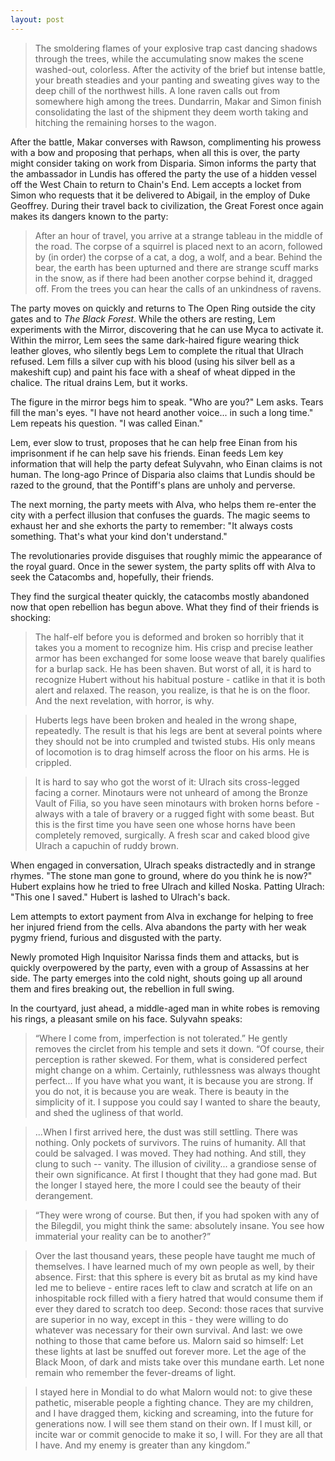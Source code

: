 ```yaml
---
layout: post
---
```

>The smoldering flames of your explosive trap cast dancing shadows through the trees, while the accumulating snow makes the scene washed-out, colorless. After the activity of the brief but intense battle, your breath steadies and your panting and sweating gives way to the deep chill of the northwest hills. A lone raven calls out from somewhere high among the trees. Dundarrin, Makar and Simon finish consolidating the last of the shipment they deem worth taking and hitching the remaining horses to the wagon. 

After the battle, Makar converses with Rawson, complimenting his prowess with a bow and proposing that perhaps, when all this is over, the party might consider taking on work from Disparia. Simon informs the party that the ambassador in Lundis has offered the party the use of a hidden vessel off the West Chain to return to Chain's End. Lem accepts a locket from Simon who requests that it be delivered to Abigail, in the employ of Duke Geoffrey. During their travel back to civilization, the Great Forest once again makes its dangers known to the party: 

>After an hour of travel, you arrive at a strange tableau in the middle of the road. The corpse of a squirrel is placed next to an acorn, followed by (in order) the corpse of a cat, a dog, a wolf, and a bear. Behind the bear, the earth has been upturned and there are strange scuff marks in the snow, as if there had been another corpse behind it, dragged off. From the trees you can hear the calls of an unkindness of ravens.

The party moves on quickly and returns to The Open Ring outside the city gates and to *The Black Forest*. While the others are resting, Lem experiments with the Mirror, discovering that he can use Myca to activate it. Within the mirror, Lem sees the same dark-haired figure wearing thick leather gloves, who silently begs Lem to complete the ritual that Ulrach refused. Lem fills a silver cup with his blood (using his silver bell as a makeshift cup) and paint his face with a sheaf of wheat dipped in the chalice. The ritual drains Lem, but it works. 

The figure in the mirror begs him to speak. "Who are you?" Lem asks. Tears fill the man's eyes. "I have not heard another voice... in such a long time." Lem repeats his question. "I was called Einan." 

Lem, ever slow to trust, proposes that he can help free Einan from his imprisonment if he can help save his friends. Einan feeds Lem key information that will help the party defeat Sulyvahn, who Einan claims is not human. The long-ago Prince of Disparia also claims that Lundis should be razed to the ground, that the Pontiff's plans are unholy and perverse. 

The next morning, the party meets with Alva, who helps them re-enter the city with a perfect illusion that confuses the guards. The magic seems to exhaust her and she exhorts the party to remember: "It always costs something. That's what your kind don't understand."

The revolutionaries provide disguises that roughly mimic the appearance of the royal guard. Once in the sewer system, the party splits off with Alva to seek the Catacombs and, hopefully, their friends. 

They find the surgical theater quickly, the catacombs mostly abandoned now that open rebellion has begun above. What they find of their friends is shocking:

>The half-elf before you is deformed and broken so horribly that it takes you a moment to recognize him. His crisp and precise leather armor has been exchanged for some loose weave that barely qualifies for a burlap sack. He has been shaven. But worst of all, it is hard to recognize Hubert without his habitual posture - catlike in that it is both alert and relaxed. The reason, you realize, is that he is on the floor. And the next revelation, with horror, is why. 

>Huberts legs have been broken and healed in the wrong shape, repeatedly. The result is that his legs are bent at several points where they should not be into crumpled and twisted stubs. His only means of locomotion is to drag himself across the floor on his arms. He is crippled. 

>It is hard to say who got the worst of it: Ulrach sits cross-legged facing a corner. Minotaurs were not unheard of among the Bronze Vault of Filia, so you have seen minotaurs with broken horns before - always with a tale of bravery or a rugged fight with some beast. But this is the first time you have seen one whose horns have been completely removed, surgically. A fresh scar and caked blood give Ulrach a capuchin of ruddy brown.

When engaged in conversation, Ulrach speaks distractedly and in strange rhymes. "The stone man gone to ground, where do you think he is now?" Hubert explains how he tried to free Ulrach and killed Noska. Patting Ulrach: "This one I saved." Hubert is lashed to Ulrach's back. 

Lem attempts to extort payment from Alva in exchange for helping to free her injured friend from the cells. Alva abandons the party with her weak pygmy friend, furious and disgusted with the party. 

Newly promoted High Inquisitor Narissa finds them and attacks, but is quickly overpowered by the party, even with a group of Assassins at her side. The party emerges into the cold night, shouts going up all around them and fires breaking out, the rebellion in full swing. 

In the courtyard, just ahead, a middle-aged man in white robes is removing his rings, a pleasant smile on his face. Sulyvahn speaks: 

>“Where I come from, imperfection is not tolerated.” He gently removes the circlet from his temple and sets it down. “Of course, their perception is rather skewed. For them, what is considered perfect might change on a whim. Certainly, ruthlessness was always thought perfect... If you have what you want, it is because you are strong. If you do not, it is because you are weak. There is beauty in the simplicity of it. I suppose you could say I wanted to share the beauty, and shed the ugliness of that world.

>...When I first arrived here, the dust was still settling. There was nothing. Only pockets of survivors. The ruins of humanity. All that could be salvaged. I was moved. They had nothing. And still, they clung to such -- vanity. The illusion of civility... a grandiose sense of their own significance. At first I thought that they had gone mad. But the longer I stayed here, the more I could see the beauty of their derangement.

>“They were wrong of course. But then, if you had spoken with any of the Bilegdil, you might think the same: absolutely insane. You see how immaterial your reality can be to another?” 

>Over the last thousand years, these people have taught me much of themselves. I have learned much of my own people as well, by their absence. First: that this sphere is every bit as brutal as my kind have led me to believe - entire races left to claw and scratch at life on an inhospitable rock filled with a fiery hatred that would consume them if ever they dared to scratch too deep. Second: those races that survive are superior in no way, except in this - they were willing to do whatever was necessary for their own survival. And last: we owe nothing to those that came before us. Malorn said so himself: Let these lights at last be snuffed out forever more. Let the age of the Black Moon, of dark and mists take over this mundane earth. Let none remain who remember the fever-dreams of light.

>I stayed here in Mondial to do what Malorn would not: to give these pathetic, miserable people a fighting chance. They are my children, and I have dragged them, kicking and screaming, into the future for generations now. I will see them stand on their own. If I must kill, or incite war or commit genocide to make it so, I will. For they are all that I have. And my enemy is greater than any kingdom.”
